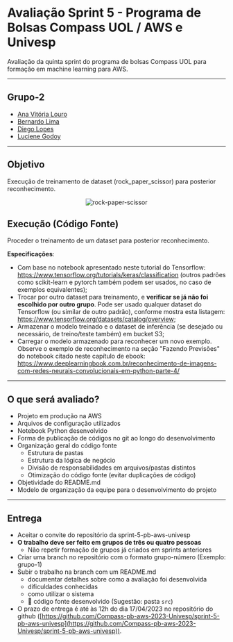 # Avaliação Sprint 5 - Programa de Bolsas Compass UOL / AWS e Univesp

Avaliação da quinta sprint do programa de bolsas Compass UOL para formação em machine learning para AWS.

***

## Grupo-2

- [Ana Vitória Louro](https://github.com/anaVitoriaLouro)
- [Bernardo Lima](https://github.com/belima93)
- [Diego Lopes](https://github.com/Diegox0301)
- [Luciene Godoy](https://github.com/LucieneGodoy)

***
## Objetivo

Execução de treinamento de dataset (rock_paper_scissor) para posterior reconhecimento.

<div align="center">

![rock-paper-scissor](https://user-images.githubusercontent.com/81330043/232077729-91c7d1e3-5403-48e9-a713-e1dcf7cca685.png)

</div>

## Execução (Código Fonte)

Proceder o treinamento de um dataset para posterior reconhecimento.

**Especificações**:

* Com base no notebook apresentado neste tutorial do Tensorflow: <https://www.tensorflow.org/tutorials/keras/classification> (outros padrões como scikit-learn e pytorch também podem ser usados, no caso de exemplos equivalentes);
* Trocar por outro dataset para treinamento, e **verificar se já não foi escolhido por outro grupo**. Pode ser usado qualquer dataset do Tensorflow (ou similar de outro padrão), conforme mostra esta listagem: <https://www.tensorflow.org/datasets/catalog/overview>;
* Armazenar o modelo treinado e o dataset de inferência (se desejado ou necessário, de treino/teste também) em bucket S3;
* Carregar o modelo armazenado para reconhecer um novo exemplo. Observe o exemplo de reconhecimento na seção "Fazendo Previsões" do notebook citado neste capítulo de ebook: <https://www.deeplearningbook.com.br/reconhecimento-de-imagens-com-redes-neurais-convolucionais-em-python-parte-4/>

***

## O que será avaliado?

- Projeto em produção na AWS
- Arquivos de configuração utilizados
- Notebook Python desenvolvido
- Forma de publicação de códigos no git ao longo do desenvolvimento
- Organização geral do código fonte
  - Estrutura de pastas
  - Estrutura da lógica de negócio
  - Divisão de responsabilidades em arquivos/pastas distintos
  - Otimização do código fonte (evitar duplicações de código)
- Objetividade do README.md
- Modelo de organização da equipe para o desenvolvimento do projeto

***

## Entrega

- Aceitar o convite do repositório da sprint-5-pb-aws-univesp
- **O trabalho deve ser feito em grupos de três ou quatro pessoas**
  - Não repetir formação de grupos já criados em sprints anteriores
- Criar uma branch no repositório com o formato grupo-número (Exemplo: grupo-1)
- Subir o trabalho na branch com um README.md
  - documentar detalhes sobre como a avaliação foi desenvolvida
  - dificuldades conhecidas
  - como utilizar o sistema
  - 🔨 código fonte desenvolvido (Sugestão: pasta `src`)
- O prazo de entrega é até às 12h do dia 17/04/2023 no repositório do github ([https://github.com/Compass-pb-aws-2023-Univesp/sprint-5-pb-aws-univesp](https://github.com/Compass-pb-aws-2023-Univesp/sprint-5-pb-aws-univesp)).
